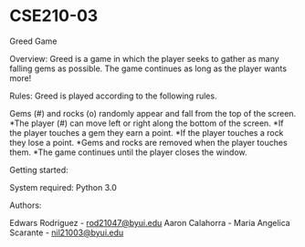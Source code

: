 # CSE210-03

Greed Game

Overview: Greed is a game in which the player seeks to gather as many falling gems as possible. The game continues as long as the player wants more!

Rules: Greed is played according to the following rules.

Gems (#) and rocks (o) randomly appear and fall from the top of the screen. *The player (#) can move left or right along the bottom of the screen. *If the player touches a gem they earn a point. *If the player touches a rock they lose a point. *Gems and rocks are removed when the player touches them. *The game continues until the player closes the window.

Getting started:

System required: Python 3.0

Authors:

Edwars Rodriguez - rod21047@byui.edu
Aaron Calahorra - 
Maria Angelica Scarante - nil21003@byui.edu
